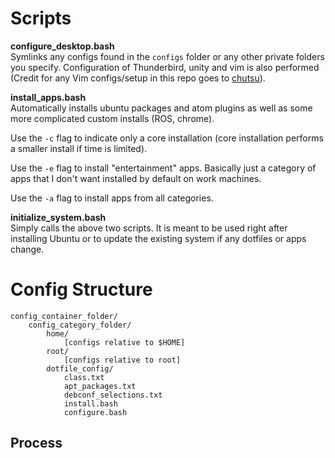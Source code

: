 # Scripts

**configure_desktop.bash**  
Symlinks any configs found in the `configs` folder or any other private folders
you specify. Configuration of Thunderbird, unity and vim is also performed
(Credit for any Vim configs/setup in this repo goes to [chutsu](https://github.com/chutsu/dotfiles)).

**install_apps.bash**  
Automatically installs ubuntu packages and atom plugins as well as some more
complicated custom installs (ROS, chrome).

Use the `-c` flag to indicate only a core installation (core installation
performs a smaller install if time is limited).

Use the `-e` flag to install "entertainment" apps. Basically just a category of
apps that I don't want installed by default on work machines.

Use the `-a` flag to install apps from all categories.

**initialize_system.bash**  
Simply calls the above two scripts. It is meant to be used right after
installing Ubuntu or to update the existing system if any dotfiles or apps
change.


# Config Structure

```
config_container_folder/
    config_category_folder/
        home/
            [configs relative to $HOME]
        root/
            [configs relative to root]
        dotfile_config/
            class.txt
            apt_packages.txt
            debconf_selections.txt
            install.bash
            configure.bash
```

## Process

